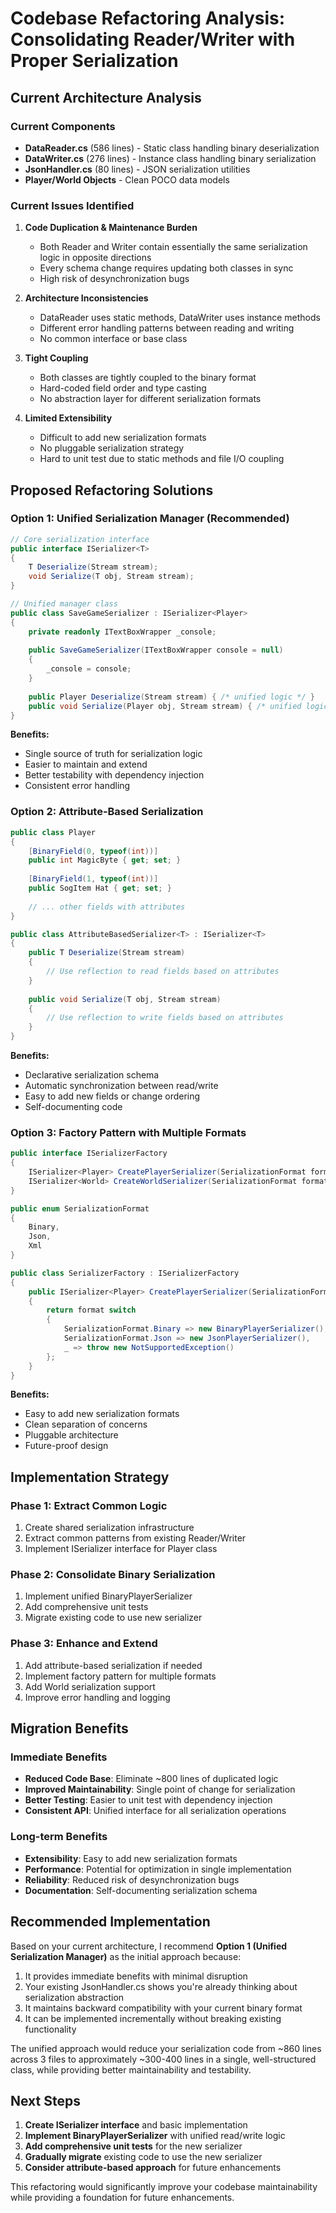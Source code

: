 # Codebase Refactoring Analysis: Consolidating Reader/Writer with Proper Serialization

## Current Architecture Analysis

### Current Components
- **DataReader.cs** (586 lines) - Static class handling binary deserialization
- **DataWriter.cs** (276 lines) - Instance class handling binary serialization  
- **JsonHandler.cs** (80 lines) - JSON serialization utilities
- **Player/World Objects** - Clean POCO data models

### Current Issues Identified

1. **Code Duplication & Maintenance Burden**
   - Both Reader and Writer contain essentially the same serialization logic in opposite directions
   - Every schema change requires updating both classes in sync
   - High risk of desynchronization bugs

2. **Architecture Inconsistencies**
   - DataReader uses static methods, DataWriter uses instance methods
   - Different error handling patterns between reading and writing
   - No common interface or base class

3. **Tight Coupling**
   - Both classes are tightly coupled to the binary format
   - Hard-coded field order and type casting
   - No abstraction layer for different serialization formats

4. **Limited Extensibility**
   - Difficult to add new serialization formats
   - No pluggable serialization strategy
   - Hard to unit test due to static methods and file I/O coupling

## Proposed Refactoring Solutions

### Option 1: Unified Serialization Manager (Recommended)

```csharp
// Core serialization interface
public interface ISerializer<T>
{
    T Deserialize(Stream stream);
    void Serialize(T obj, Stream stream);
}

// Unified manager class
public class SaveGameSerializer : ISerializer<Player>
{
    private readonly ITextBoxWrapper _console;
    
    public SaveGameSerializer(ITextBoxWrapper console = null)
    {
        _console = console;
    }
    
    public Player Deserialize(Stream stream) { /* unified logic */ }
    public void Serialize(Player obj, Stream stream) { /* unified logic */ }
}
```

**Benefits:**
- Single source of truth for serialization logic
- Easier to maintain and extend
- Better testability with dependency injection
- Consistent error handling

### Option 2: Attribute-Based Serialization

```csharp
public class Player
{
    [BinaryField(0, typeof(int))]
    public int MagicByte { get; set; }
    
    [BinaryField(1, typeof(int))]
    public SogItem Hat { get; set; }
    
    // ... other fields with attributes
}

public class AttributeBasedSerializer<T> : ISerializer<T>
{
    public T Deserialize(Stream stream)
    {
        // Use reflection to read fields based on attributes
    }
    
    public void Serialize(T obj, Stream stream)
    {
        // Use reflection to write fields based on attributes
    }
}
```

**Benefits:**
- Declarative serialization schema
- Automatic synchronization between read/write
- Easy to add new fields or change ordering
- Self-documenting code

### Option 3: Factory Pattern with Multiple Formats

```csharp
public interface ISerializerFactory
{
    ISerializer<Player> CreatePlayerSerializer(SerializationFormat format);
    ISerializer<World> CreateWorldSerializer(SerializationFormat format);
}

public enum SerializationFormat
{
    Binary,
    Json,
    Xml
}

public class SerializerFactory : ISerializerFactory
{
    public ISerializer<Player> CreatePlayerSerializer(SerializationFormat format)
    {
        return format switch
        {
            SerializationFormat.Binary => new BinaryPlayerSerializer(),
            SerializationFormat.Json => new JsonPlayerSerializer(),
            _ => throw new NotSupportedException()
        };
    }
}
```

**Benefits:**
- Easy to add new serialization formats
- Clean separation of concerns
- Pluggable architecture
- Future-proof design

## Implementation Strategy

### Phase 1: Extract Common Logic
1. Create shared serialization infrastructure
2. Extract common patterns from existing Reader/Writer
3. Implement ISerializer interface for Player class

### Phase 2: Consolidate Binary Serialization
1. Implement unified BinaryPlayerSerializer
2. Add comprehensive unit tests
3. Migrate existing code to use new serializer

### Phase 3: Enhance and Extend
1. Add attribute-based serialization if needed
2. Implement factory pattern for multiple formats
3. Add World serialization support
4. Improve error handling and logging

## Migration Benefits

### Immediate Benefits
- **Reduced Code Base**: Eliminate ~800 lines of duplicated logic
- **Improved Maintainability**: Single point of change for serialization
- **Better Testing**: Easier to unit test with dependency injection
- **Consistent API**: Unified interface for all serialization operations

### Long-term Benefits
- **Extensibility**: Easy to add new serialization formats
- **Performance**: Potential for optimization in single implementation
- **Reliability**: Reduced risk of desynchronization bugs
- **Documentation**: Self-documenting serialization schema

## Recommended Implementation

Based on your current architecture, I recommend **Option 1 (Unified Serialization Manager)** as the initial approach because:

1. It provides immediate benefits with minimal disruption
2. Your existing JsonHandler.cs shows you're already thinking about serialization abstraction
3. It maintains backward compatibility with your current binary format
4. It can be implemented incrementally without breaking existing functionality

The unified approach would reduce your serialization code from ~860 lines across 3 files to approximately ~300-400 lines in a single, well-structured class, while providing better maintainability and testability.

## Next Steps

1. **Create ISerializer interface** and basic implementation
2. **Implement BinaryPlayerSerializer** with unified read/write logic
3. **Add comprehensive unit tests** for the new serializer
4. **Gradually migrate** existing code to use the new serializer
5. **Consider attribute-based approach** for future enhancements

This refactoring would significantly improve your codebase maintainability while providing a foundation for future enhancements.